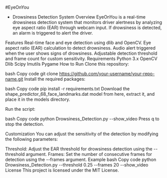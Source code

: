 #EyeOnYou 
- Drowsiness Detection System
Overview
EyeOnYou is a real-time drowsiness detection system that monitors driver alertness by analyzing eye aspect ratio (EAR) through webcam input. If drowsiness is detected, an alarm is triggered to alert the driver.

Features
Real-time face and eye detection using dlib and OpenCV.
Eye aspect ratio (EAR) calculation to detect drowsiness.
Audio alert triggered when the user shows signs of drowsiness.
Adjustable detection threshold and frame count for custom sensitivity.
Requirements
Python 3.x
OpenCV
Dlib
Scipy
Imutils
Pygame
How to Run
Clone this repository:

bash
Copy code
git clone https://github.com/your-username/your-repo-name.git
Install the required packages:

bash
Copy code
pip install -r requirements.txt
Download the shape_predictor_68_face_landmarks.dat model from here, extract it, and place it in the models directory.

Run the script:

bash
Copy code
python Drowsiness_Detection.py --show_video
Press q to stop the detection.

Customization
You can adjust the sensitivity of the detection by modifying the following parameters:

Threshold: Adjust the EAR threshold for drowsiness detection using the --threshold argument.
Frames: Set the number of consecutive frames for detection using the --frames argument.
Example
bash
Copy code
python Drowsiness_Detection.py --threshold 0.25 --frames 20 --show_video
License
This project is licensed under the MIT License.
